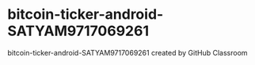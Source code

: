 # bitcoin-ticker-android-SATYAM9717069261
bitcoin-ticker-android-SATYAM9717069261 created by GitHub Classroom
